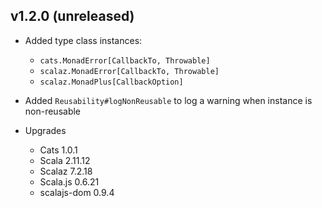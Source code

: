 ## v1.2.0 (unreleased)

* Added type class instances:
  * `cats.MonadError[CallbackTo, Throwable]`
  * `scalaz.MonadError[CallbackTo, Throwable]`
  * `scalaz.MonadPlus[CallbackOption]`

* Added `Reusability#logNonReusable` to log a warning when instance is non-reusable
  
* Upgrades
  * Cats 1.0.1
  * Scala 2.11.12
  * Scalaz 7.2.18
  * Scala.js 0.6.21
  * scalajs-dom 0.9.4
